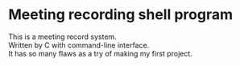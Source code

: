 # Meeting recording shell program
This is a meeting record system.</br>
Written by C with command-line interface.</br>
It has so many flaws as a try of making my first project.
